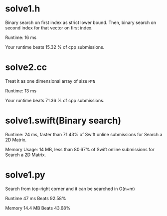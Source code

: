 # solve1.h

Binary search on first index as strict lower bound.
Then, binary search on second index for that vector on first index.

Runtime: 16 ms

Your runtime beats 15.32 % of cpp submissions.

# solve2.cc

Treat it as one dimensional array of size `M*N`

Runtime: 13 ms

Your runtime beats 71.36 % of cpp submissions.

# solve1.swift(Binary search)

Runtime: 24 ms, faster than 71.43% of Swift online submissions for Search a 2D Matrix.

Memory Usage: 14 MB, less than 80.67% of Swift online submissions for Search a 2D Matrix.

# solve1.py

Search from top-right corner and it can be searched in O(n+m)

Runtime 47 ms Beats 92.58%

Memory 14.4 MB Beats 43.68%
